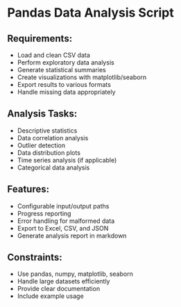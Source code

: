 # Pandas Data Analysis Script

## Requirements:
- Load and clean CSV data
- Perform exploratory data analysis
- Generate statistical summaries
- Create visualizations with matplotlib/seaborn
- Export results to various formats
- Handle missing data appropriately

## Analysis Tasks:
- Descriptive statistics
- Data correlation analysis
- Outlier detection
- Data distribution plots
- Time series analysis (if applicable)
- Categorical data analysis

## Features:
- Configurable input/output paths
- Progress reporting
- Error handling for malformed data
- Export to Excel, CSV, and JSON
- Generate analysis report in markdown

## Constraints:
- Use pandas, numpy, matplotlib, seaborn
- Handle large datasets efficiently
- Provide clear documentation
- Include example usage
